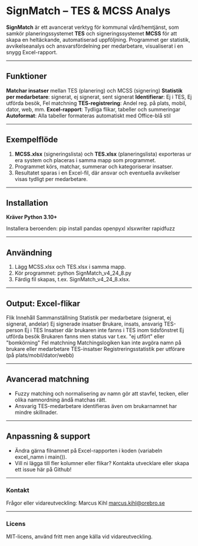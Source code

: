 # SignMatch – TES & MCSS Analys

**SignMatch** är ett avancerat verktyg för kommunal vård/hemtjänst, som samkör planeringssystemet **TES** och signeringssystemet **MCSS** för att skapa en heltäckande, automatiserad uppföljning. Programmet ger statistik, avvikelseanalys och ansvarsfördelning per medarbetare, visualiserat i en snygg Excel-rapport.

---

## Funktioner

**Matchar insatser** mellan TES (planering) och MCSS (signering)
**Statistik per medarbetare**: signerat, ej signerat, sent signerat
**Identifierar**: Ej i TES, Ej utförda besök, Fel matchning
**TES-registrering**: Andel reg. på plats, mobil, dator, web, mm.
**Excel-rapport**: Tydliga flikar, tabeller och summeringar
**Autoformat**: Alla tabeller formateras automatiskt med Office-blå stil

---

## Exempelflöde

1. **MCSS.xlsx** (signeringslista) och **TES.xlsx** (planeringslista) exporteras ur era system och placeras i samma mapp som programmet.
2. Programmet körs, matchar, summerar och kategoriserar insatser.
3. Resultatet sparas i en Excel-fil, där ansvar och eventuella avvikelser visas tydligt per medarbetare.

---

## Installation
**Kräver Python 3.10+**

Installera beroenden:
pip install pandas openpyxl xlsxwriter rapidfuzz

---

## Användning
1. Lägg MCSS.xlsx och TES.xlsx i samma mapp.
2. Kör programmet: python SignMatch_v4_24_8.py
3. Färdig fil skapas, t.ex. SignMatch_v4_24_8.xlsx.

---

## Output: Excel-flikar
Flik                      Innehåll
Sammanställning	          Statistik per medarbetare (signerat, ej signerat, andelar)
Ej signerade insatser	    Brukare, insats, ansvarig TES-person
Ej i TES	                Insatser där brukaren inte fanns i TES inom tidsfönstret
Ej utförda besök	        Brukaren fanns men status var t.ex. "ej utfört" eller "bomkörning"
Fel matchning	            Matchingslogiken kan inte avgöra namn på brukare eller medarbetare
TES-insatser	            Registreringsstatistik per utförare (på plats/mobil/dator/webb)

----

## Avancerad matchning
- Fuzzy matching och normalisering av namn gör att stavfel, tecken, eller olika namnordning ändå matchas rätt.
- Ansvarig TES-medarbetare identifieras även om brukarnamnet har mindre skillnader.

----

## Anpassning & support
- Ändra gärna filnamnet på Excel-rapporten i koden (variabeln excel_namn i main()).
- Vill ni lägga till fler kolumner eller flikar? Kontakta utvecklare eller skapa ett issue här på Github!

----

### Kontakt
Frågor eller vidareutveckling: Marcus Kihl
marcus.kihl@orebro.se  

----

### Licens
MIT-licens, använd fritt men ange källa vid vidareutveckling.
